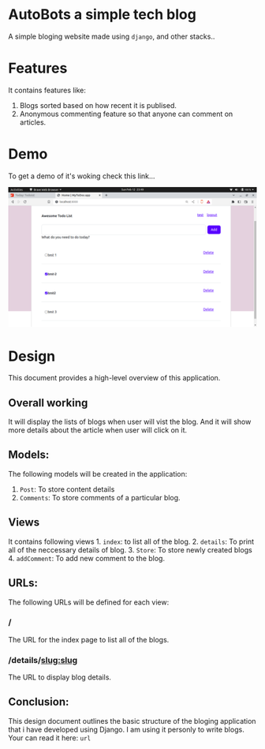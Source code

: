 # AutoBots a simple tech blog
A simple bloging website made using `django`, and other stacks..

# Features
It contains features like: 
1. Blogs sorted based on how recent it is publised.
2. Anonymous commenting feature so that anyone can comment on articles.

# Demo

To get a demo of it's woking check this  link...

![alt text](https://github.com/deepakdubey8756/simple-to-do/blob/main/asset/todo.png)

# Design
This document provides a high-level overview of this application.
## Overall working
It will display the lists of blogs when user will vist the blog. And it will show more details about the article when user will click on it.

## Models:
The following models will be created in the application:
1. `Post`: 
To store content details
2. `Comments`: 
To store  comments of a particular blog.

## Views
It contains following views
    1. `index`: to list all of the blog.
    2. `details`: To print all of the neccessary details of blog.
    3. `Store`: To store newly created blogs
    4. `addComment`: To add new comment to the blog.

## URLs:
The following URLs will be defined for each view:

### /
 The URL for the index page to list all of the blogs.

### /details/<slug:slug>
The URL to display blog details.

## Conclusion:
This design document outlines the basic structure of the bloging application that i have developed using Django. I am using it personly to write blogs. Your can read it here: `url`